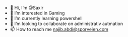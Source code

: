- 👋 Hi, I’m @Saxir
- 👀 I’m interested in Gaming 
- 🌱 I’m currently learning powershell  
- 💞️ I’m looking to collaborate on administrativ autmation 
- 📫 How to reach me najib.abdi@sporveien.com

<!---
Saxir/Saxir is a ✨ special ✨ repository because its `README.md` (this file) appears on your GitHub profile.
You can click the Preview link to take a look at your changes.
--->

